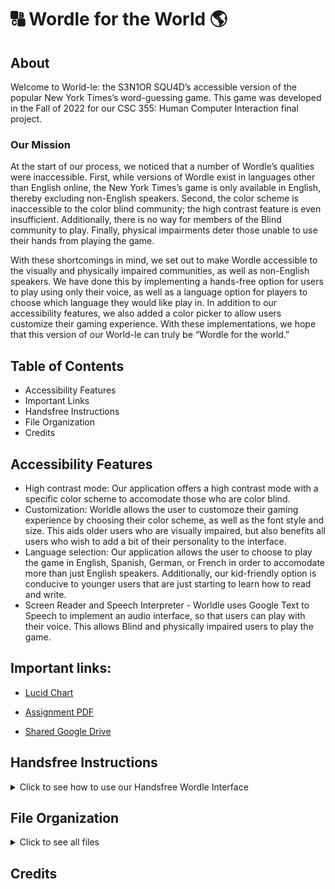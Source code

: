 # 🔠 Wordle for the World 🌎

## About
Welcome to World-le: the S3N1OR SQU4D’s accessible version of the popular New York Times’s word-guessing game. This game was developed in the Fall of 2022 for our CSC 355: Human Computer Interaction final project.

### Our Mission
At the start of our process, we noticed that a number of Wordle’s qualities were inaccessible. First, while versions of Wordle exist in languages other than English online, the New York Times’s game is only available in English, thereby excluding non-English speakers. Second, the color scheme is inaccessible to the color blind community; the high contrast feature is even insufficient. Additionally, there is no way for members of the Blind community to play. Finally, physical impairments deter those unable to use their hands from playing the game. 

With these shortcomings in mind, we set out to make Wordle accessible to the visually and physically impaired communities, as well as non-English speakers. We have done this by implementing a hands-free option for users to play using only their voice, as well as a language option for players to choose which language they would like play in. In addition to our accessibility features, we also added a color picker to allow users customize their gaming experience. With these implementations, we hope that this version of our World-le can truly be “Wordle for the world.”
<br>

## Table of Contents

* Accessibility Features
* Important Links
* Handsfree Instructions
* File Organization
* Credits

## Accessibility Features

* High contrast mode: Our application offers a high contrast mode with a specific color scheme to accomodate those who are color blind. 
* Customization: Worldle allows the user to customoze their gaming experience by choosing their color scheme, as well as the font style and size. This aids older users who are visually impaired, but also benefits all users who wish to add a bit of their personality to the interface.
* Language selection: Our application allows the user to choose to play the game in English, Spanish, German, or French in order to accomodate more than just English speakers. Additionally, our kid-friendly option is conducive to younger users that are just starting to learn how to read and write. 
* Screen Reader and Speech Interpreter - Worldle uses Google Text to Speech to implement an audio interface, so that users can play with their voice. This allows Blind and physically impaired users to play the game.

## Important links:

* [Lucid Chart](https://lucid.app/lucidchart/4735d828-7099-46f1-9da6-7ea53dc85e6f/edit?viewport_loc=107%2C-53%2C2208%2C1298%2C0_0&invitationId=inv_0f5a4729-5154-41bb-9f9f-4aaded83f005)

* [Assignment PDF](FinalProjectAssignment.pdf)

* [Shared Google Drive](https://drive.google.com/drive/folders/0ABLGOc9WOIvZUk9PVA?ths=true)

## Handsfree Instructions
<details>
  <summary>Click to see how to use our Handsfree Wordle Interface </summary> 
<p>
To activate hands-free mode, press the spacebar twice. <br />To disable hand-free mode, say 
> "*Disable*"

### Stash
To spell a word, either stash five individual letters, or stash a five-letter word. Below are two ways to stash the word "start":
>“*Stash* S"<br />"*Stash* T"<br />"*Stash*  A"<br />"*Stash* R"<br />"*Stash* T”

>“*Stash* START” 

### Replace
Replace command allows the player to exchange one letter in the word for another. 
>"*Replace* x *with* y"

For example, the following command could turn the word “pails” to “tails”.
>“*Replace* P *with* T” 

The player can also replace a letter at a certain index. For example, the following command could turn "APPLE" to "AMPLE"
>"*Replace* 2 *with* M"

### Delete and Clear
The following command deletes the most recently stashed letter:
>"*Delete*"

The following command clears all letters from the stash:
>"*Clear*"

### Read
To hear the letters in your current stash, say
>"*Read Guess*"

To hear previous guesses:
>"*Read Guess* x"

For example, the following command will read out your first guessed word.
>“*Read Guess **(1-5)***” 

The following command will read out all letters guessed that are in the correct word, but not in the correct place in one of your guesses:
> "*Read Semi*"

This command will read out all letters guessed that are not in the correct word.
> "*Read Wrong*"

### Submit
To submit a stashed guess, say
>"*Submit*"

### Play Again
Command used to restart the game after game is complete:
>“*Play Again.*”

### Music Control

To change the volume of the background music, say "volume", followed by a number between 0 and 10.
>"*Volume **(1-10)***"

To change the background music to find your favorite of the 5 different options, use the following command:
>"*Song **(1-5)***"
</details>

## File Organization
<details>
  <summary>Click to see all files</summary> 
<p>
The main file of this program is wordle.py. It houses all of the game functions and 
1. wordle.py - main file that contains game functions:
   - Audio interface
   - Text interface
   - Drawing Elements of the UI
   - Menu functionality

2. mpg123.exe - supports the audio interface functionality
   - Used for windows versions
3. messages.py - defines the large chunks of text used in the Instructions and Menus
4. constants.py - defines the game board and its areas with specific functionality, including keyboard keys, menus for fonts and colors 
   - Contains constant variables used within the program - these are values that do not change
5. word_files folder - lists of words from which the secret word is randomly generated
   - englishwords.py - English words
   - Frenchwords.py - French words
   - Germanwords.py - German words
   - kidwords.py - kid-friendly words
   - Spanishwords.py - Spanish words
6. sound folder - contains files for background music and sounds made when user guesses a letter or word correctly, semi-correctly, or incorrectly
   - background_music
   - effects
   - untrimmed
7. assets - houses fonts and images used in the program
- fonts: 
   - ComicSans.ttf
   - FirstCoffee.otf
   - FreeSans.otf
   - FreeSansBold.otf
   - GFSDidotBold.otf
   - LilGrotesk.otf
   - WignersFriend.ttf
- Background.png - theme
- color.png - color menu icon
- correct.png - example used in Instructions
- dark.png - dark mode icon
- font-icon.png - font menu icon
- Icon.png - application icon
- instructions.png - 
- menu.png - hamburger menu icon
- semicorrect.png - example used in Instructions

</details>


## Credits
